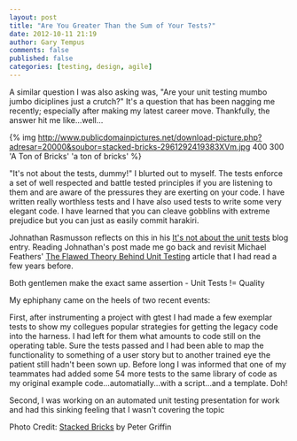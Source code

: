 ```yaml
---
layout: post
title: "Are You Greater Than the Sum of Your Tests?"
date: 2012-10-11 21:19
author: Gary Tempus
comments: false
published: false
categories: [testing, design, agile] 
---
```


A similar question I was also asking was, "Are your unit testing mumbo jumbo diciplines just a crutch?" It's a question that has been nagging me recently; especially after making my latest career move. Thankfully, the answer hit me like...well...

{% img http://www.publicdomainpictures.net/download-picture.php?adresar=20000&soubor=stacked-bricks-2961292419383XVm.jpg 400 300 'A Ton of Bricks' 'a ton of bricks' %}

<!-- more -->

"It's not about the tests, dummy!" I blurted out to myself. The tests enforce a set of well respected and battle tested principles if you are listening to them and are aware of the pressures they are exerting on your code. I have written really worthless tests and I have also used tests to write some very elegant code. I have learned that you can cleave gobblins with extreme prejudice but you can just as easily commit harakiri.

Johnathan Rasmusson reflects on this in his [It's not about the unit tests](http://agilewarrior.wordpress.com/2012/10/06/its-not-about-the-unit-tests/) blog entry. Reading Johnathan's post made me go back and revisit Michael Feathers' [The Flawed Theory Behind Unit Testing](http://michaelfeathers.typepad.com/michael_feathers_blog/2008/06/the-flawed-theo.html) article that I had read a few years before.

Both gentlemen make the exact same assertion - Unit Tests != Quality

My ephiphany came on the heels of two recent events:

First, after instrumenting a project with gtest I had made a few exemplar tests to show my collegues popular strategies for getting the legacy code into the harness. I had left for them what amounts to code still on the operating table. Sure the tests passed and I had been able to map the functionality to something of a user story but to another trained eye the patient still hadn't been sown up. Before long I was informed that one of my teammates had added some 54 more tests to the same library of code as my original example code...automatially...with a script...and a template. Doh!

Second, I was working on an automated unit testing presentation for work and had this sinking feeling that I wasn't covering the topic 

Photo Credit: [Stacked Bricks](http://www.publicdomainpictures.net/view-image.php?image=10824&picture=stacked-bricks "Stacked Bricks") by Peter Griffin
